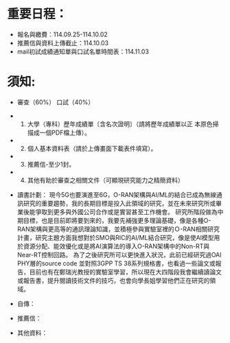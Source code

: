 # 重要日程：
- 報名與繳費：114.09.25-114.10.02
- 推薦信與資料上傳截止：114.10.03
- mail初試成績通知單與口試名單時間表：114.11.03

# 須知:
- 審查（60%） 口試（40%）
- 1. 大學（專科）歷年成績單〔含名次證明〕（請將歷年成績單以正
本原色掃描成一個PDF檔上傳）。
- 2. 個人基本資料表（請於上傳畫面下載表件填寫）。
- 3. 推薦信-至少1封。
- 4. 其他有助於審查之相關文件（可顯現研究能力之精簡資料）


- 讀書計劃： 
現今5G也要演進至6G，O-RAN架構與AI/ML的結合已成為無線通訊研究的重要趨勢，我的長期目標是投入此領域的研究，並在未來研究所或畢業後能爭取到更多與外國公司合作或是實習甚至工作機會。
研究所階段做為中期目標，也是目前即將要到來的，我要先補強更多理論基礎，像是各種O-RAN架構與更高等的通訊理論知識，並積極參與實驗室裡的Ｏ-RAN相關研究計畫，研究主題方面我想對於SMO與RIC的AI/ML結合研究，像是使AI模型用於資源分配、能效優化或是將AI演算法的導入O-RAN架構中的Non-RT與Near-RT控制回路。
為了之後研究所可以更快進入狀況，此前已經研究過OAI PHY層的source code 並對照3GPP TS 38系列規格書，也看過一些論文或報告，目前也有在鄭瑞光教授的實驗室學習，所以現在大四階段我會繼續讀論文或報告書，提升閱讀技術文件的技巧，也會向學長姐學習他們正在研究的領域。

- 自傳：

- 推薦信：

- 其他資料：
